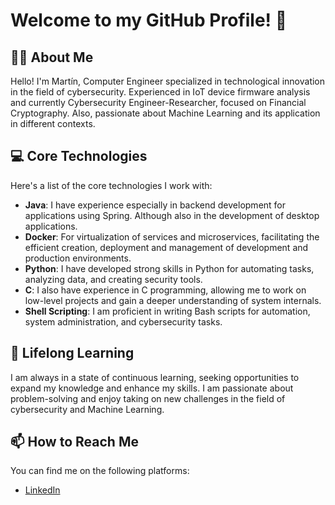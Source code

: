 # Welcome to my GitHub Profile! 👋

## 😶‍🌫️ About Me
Hello! I'm Martín, Computer Engineer specialized in technological innovation in the field of cybersecurity. Experienced in IoT device firmware analysis and currently Cybersecurity Engineer-Researcher, focused on Financial Cryptography. Also, passionate about Machine Learning and its application in different contexts.

## 💻 Core Technologies
Here's a list of the core technologies I work with:
- **Java**: I have experience especially in backend development for applications using Spring. Although also in the development of desktop applications.
- **Docker**: For virtualization of services and microservices, facilitating the efficient creation, deployment and management of development and production environments.
- **Python**: I have developed strong skills in Python for automating tasks, analyzing data, and creating security tools.
- **C**: I also have experience in C programming, allowing me to work on low-level projects and gain a deeper understanding of system internals.
- **Shell Scripting**: I am proficient in writing Bash scripts for automation, system administration, and cybersecurity tasks.

## 🌱 Lifelong Learning
I am always in a state of continuous learning, seeking opportunities to expand my knowledge and enhance my skills. I am passionate about problem-solving and enjoy taking on new challenges in the field of cybersecurity and Machine Learning.

## 📫 How to Reach Me
You can find me on the following platforms:

- [LinkedIn](https://www.linkedin.com/in/martin-campos-zamora/)
